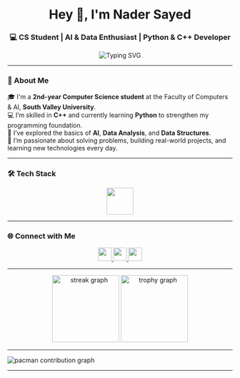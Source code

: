 <!-- ====== HEADER ====== -->
<h1 align="center">Hey 👋, I'm Nader Sayed</h1>

<h3 align="center">💻 CS Student | AI & Data Enthusiast | Python & C++ Developer</h3>

<!-- ====== ANIMATED TEXT ====== -->
<p align="center">
  <img src="https://readme-typing-svg.demolab.com?font=Fira+Code&size=22&pause=1000&color=00C4FF&center=true&vCenter=true&width=700&lines=Welcome+to+my+GitHub+Profile!;I'm+a+Computer+Science+Student+at+South+Valley+University.;Learning+Python%2C+C%2B%2B%2C+AI%2C+and+Data+Analysis.;Always+Building+and+Exploring+New+Tech!+🚀" alt="Typing SVG" />
</p>

---

<!-- ====== ABOUT SECTION ====== -->
### 🧠 About Me  

🎓 I'm a **2nd-year Computer Science student** at the Faculty of Computers & AI, **South Valley University**.  
💻 I’m skilled in **C++** and currently learning **Python** to strengthen my programming foundation.  
🤖 I’ve explored the basics of **AI**, **Data Analysis**, and **Data Structures**.  
🚀 I’m passionate about solving problems, building real-world projects, and learning new technologies every day.  

---

<!-- ====== TECH STACK ====== -->
### 🛠️ Tech Stack

<div align="center">
  <img src="https://skillicons.dev/icons?i=cpp,py,html,css,js,tailwind,git,github,vscode" height="60" />
</div>

---

<!-- ====== SOCIAL LINKS ====== -->
### 🌐 Connect with Me

<div align="center">
  <a href="https://www.linkedin.com/in/nadersayed" target="_blank">
    <img src="https://img.shields.io/static/v1?message=LinkedIn&logo=linkedin&label=&color=0077B5&logoColor=white&style=for-the-badge" height="30" />
  </a>
  <a href="https://twitter.com/" target="_blank">
    <img src="https://img.shields.io/static/v1?message=Twitter&logo=twitter&label=&color=1DA1F2&logoColor=white&style=for-the-badge" height="30" />
  </a>
  <a href="https://discord.com/users/" target="_blank">
    <img src="https://img.shields.io/static/v1?message=Discord&logo=discord&label=&color=7289DA&logoColor=white&style=for-the-badge" height="30" />
  </a>
</div>

---

<!-- ====== STATS ====== -->
<div align="center">
  <img src="https://streak-stats.demolab.com?user=nadersayed-svg&theme=dracula&hide_border=false" height="150" alt="streak graph" />
  <img src="https://github-profile-trophy.vercel.app?username=nadersayed-svg&theme=dracula&no-frame=false&margin-w=8&margin-h=8" height="150" alt="trophy graph" />
</div>

---

<!-- ====== CONTRIBUTION GRAPH ====== -->
<picture>
  <source media="(prefers-color-scheme: dark)" srcset="https://raw.githubusercontent.com/nadersayed-svg/nadersayed-svg/output/pacman-contribution-graph-dark.svg">
  <source media="(prefers-color-scheme: light)" srcset="https://raw.githubusercontent.com/nadersayed-svg/nadersayed-svg/output/pacman-contribution-graph.svg">
  <img alt="pacman contribution graph" src="https://raw.githubusercontent.com/nadersayed-svg/nadersayed-svg/output/pacman-contribution-graph.svg">
</picture>

---
